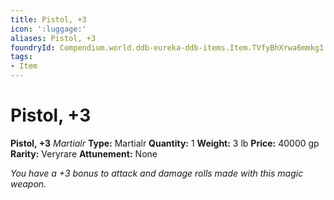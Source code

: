 ```yaml
---
title: Pistol, +3
icon: ':luggage:'
aliases: Pistol, +3
foundryId: Compendium.world.ddb-eureka-ddb-items.Item.TVfyBhXrwa6mmkg1
tags:
- Item
---
```


# Pistol, +3

**Pistol, +3**
_Martialr_
**Type:** Martialr
**Quantity:** 1
**Weight:** 3 lb
**Price:** 40000 gp
**Rarity:** Veryrare
**Attunement:** None

*You have a +3 bonus to attack and damage rolls made with this magic weapon.*